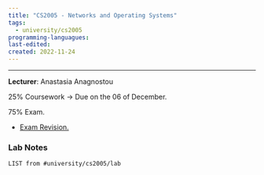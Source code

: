 ```yaml
---
title: "CS2005 - Networks and Operating Systems"
tags:
  - university/cs2005
programming-languagues:
last-edited:
created: 2022-11-24
---
```

---
**Lecturer**: Anastasia Anagnostou

25% Coursework -> Due on the 06 of December.

75% Exam.

- [Exam Revision.](notes/university/cs2005-exam.md)

### Lab Notes
```dataview
LIST from #university/cs2005/lab 
```